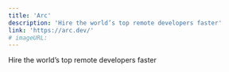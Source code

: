 ```yaml
---
title: 'Arc'
description: 'Hire the world’s top remote developers faster'
link: 'https://arc.dev/'
# imageURL:
---
```

Hire the world’s top remote developers faster